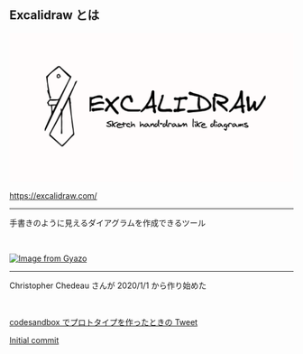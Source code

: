 <!-- sectionTitle: What is Excalidraw? -->

## Excalidraw とは

<img src="../images/excalidraw-logo.png" class="logo" />

https://excalidraw.com/

---

手書きのように見えるダイアグラムを作成できるツール

<br />

[![Image from Gyazo](https://i.gyazo.com/87b4cdffd13e98c1840c4106d3aff424.gif)](https://gyazo.com/87b4cdffd13e98c1840c4106d3aff424)

---

Christopher Chedeau さんが 2020/1/1 から作り始めた

<br/>

[codesandbox でプロトタイプを作ったときの Tweet](https://twitter.com/Vjeux/status/1212503324982792193)

[Initial commit](https://github.com/excalidraw/excalidraw/commit/ec23829fce40fdc0897c966405d265c3e9883f72)
